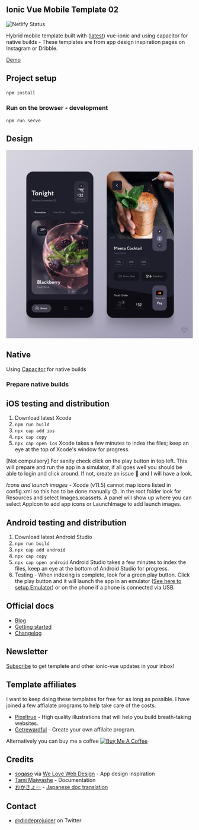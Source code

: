 ## Ionic Vue Mobile Template 02 
![Netlify Status](https://api.netlify.com/api/v1/badges/df00213c-224d-4db4-a4bf-5dced2e2869d/deploy-status)

Hybrid mobile template built with ([latest](https://ionicframework.com/blog/announcing-the-new-ionic-vue-beta/)) vue-ionic and using capacitor for native builds - These templates are from app design inspiration pages on Instagram or Dribble.

[Demo](https://ionic-vue-mobile-template-02.netlify.app)

## Project setup
```
npm install
```

### Run on the browser - development
```
npm run serve
```

## Design
![alt text](/design.png "Logo Title Text 1")

## Native

Using [Capacitor](https://capacitorjs.com/docs/getting-started) for native builds

### Prepare native builds

## iOS testing and distribution
1. Download latest Xcode
2. `npm run build`
3. `npx cap add ios`
3. `npx cap copy`
4. `npx cap open ios` Xcode takes a few minutes to index the files; keep an eye at the top of Xcode's window for progress.

[Not compulsory] For sanity check click on the play button in top left. This will prepare and run the app in a simulator, if all goes well you should be able to login and click around. If not, create an issue 🤷 and I will have a look.

*Icons and launch images* - Xcode (v11.5) cannot map icons listed in config.xml so this has to be done manually 😞. In the root folder look for Resources and select Images.xcassets. A panel will show up where you can select AppIcon to add app icons or LaunchImage to add launch images.

## Android testing and distribution
1. Download latest Android Studio
2. `npm run build`
3. `npx cap add android`
3. `npx cap copy`
4. `npx cap open android` Android Studio takes a few minutes to index the files, keep an eye at the bottom of Android Studio for progress.
5. Testing - When indexing is complete, look for a green play button. Click the play button and it will launch the app in an emulator ([See here to setup Emulator](https://developer.android.com/studio/run/managing-avds)) or on the phone if a phone is connected via USB.

## Official docs
- [Blog](https://ionicframework.com/blog/announcing-ionic-vue/)
- [Getting started](https://ionicframework.com/docs/vue/quickstart)
- [Changelog](https://github.com/ionic-team/ionic-framework/blob/master/CHANGELOG.md)

## Newsletter
[Subscribe](https://mailchi.mp/1d7bf1ee6d78/ionic-vue-templates) to get templete and other ionic-vue updates in your inbox!

## Template affiliates
I want to keep doing these templates for free for as long as possible. I have joined a few affialate programs to help take care of the costs. 
- [Pixeltrue](https://www.pixeltrue.com/?via=simo) - High quality illustrations that will help you build breath-taking websites.
- [Getrewardful](https://www.getrewardful.com/?via=simo) - Create your own affilaite program.

Alternatively you can buy me a coffee <a href="https://www.buymeacoffee.com/simomafuxwana" target="_blank"><img src="https://cdn.buymeacoffee.com/buttons/v2/default-yellow.png" alt="Buy Me A Coffee" width="120px" height="30px" style="height: 30px !important;width: 120px !important;" ></a>

## Credits
-  [sogaso](https://www.instagram.com/sogaso/) via [We Love Web Design](https://www.instagram.com/p/B9E-9DFH2-1) - App design inspiration
- [Tami Maiwashe](https://www.linkedin.com/in/tami-maiwashe-32824a19a/) - Documentation
- [おかきょー](https://twitter.com/31415O_Kyo) - [Japanese doc translation](https://github.com/dlodeprojuicer/ionic-vue-mobile-template-01/blob/master/readme-ja.md)

## Contact
- [@dlodeprojuicer](https://twitter.com/dlodeprojuicer) on Twitter
